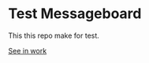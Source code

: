 Test Messageboard
=================

This this repo make for test.

[See in work](http://murmuring-depths-1122.herokuapp.com/#)
